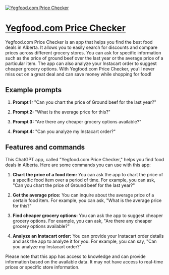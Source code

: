 [![Yegfood.com Price Checker](https://files.oaiusercontent.com/file-VT11iPVi3mrIyIU2E0DqxKWS?se=2123-10-16T19%3A50%3A20Z&sp=r&sv=2021-08-06&sr=b&rscc=max-age%3D31536000%2C%20immutable&rscd=attachment%3B%20filename%3Df64d86cb-a6ca-4293-9720-c962e125c605.png&sig=IXsL24nc4LxQV89db7Od3hwHUsxPDMOVx5ib8hpXYpE%3D)](https://chat.openai.com/g/g-rlevOuTNU-yegfood-com-price-checker)

# [Yegfood.com Price Checker](https://chat.openai.com/g/g-rlevOuTNU-yegfood-com-price-checker)

Yegfood.com Price Checker is an app that helps you find the best food deals in Alberta. It allows you to easily search for discounts and compare prices across different grocery stores. You can ask for specific information such as the price of ground beef over the last year or the average price of a particular item. The app can also analyze your Instacart order to suggest cheaper grocery options. With Yegfood.com Price Checker, you'll never miss out on a great deal and can save money while shopping for food!

## Example prompts

1. **Prompt 1:** "Can you chart the price of Ground beef for the last year?"

2. **Prompt 2:** "What is the average price for this?"

3. **Prompt 3:** "Are there any cheaper grocery options available?"

4. **Prompt 4:** "Can you analyze my Instacart order?"

## Features and commands

This ChatGPT app, called "Yegfood.com Price Checker," helps you find food deals in Alberta. Here are some commands you can use with this app:

1. **Chart the price of a food item:** You can ask the app to chart the price of a specific food item over a period of time. For example, you can ask, "Can you chart the price of Ground beef for the last year?"

2. **Get the average price:** You can inquire about the average price of a certain food item. For example, you can ask, "What is the average price for this?"

3. **Find cheaper grocery options:** You can ask the app to suggest cheaper grocery options. For example, you can ask, "Are there any cheaper grocery options available?"

4. **Analyze an Instacart order:** You can provide your Instacart order details and ask the app to analyze it for you. For example, you can say, "Can you analyze my Instacart order?"

Please note that this app has access to knowledge and can provide information based on the available data. It may not have access to real-time prices or specific store information.